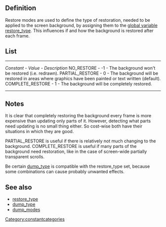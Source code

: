 Definition
----------

Restore modes are used to define the type of restoration, needed to be
applied to the screen background, by assigning them to the [global
variable](global_variable "wikilink")
[restore\_type](restore_type "wikilink"). This influences if and how the
background is restored after each frame.

List
----

  ------------------- ----------- --------------------------------------------------------------------------------------------------------
  *Constant*          - *Value*   - *Description*
  NO\_RESTORE         - -1        - The background won't be restored (i.e. redrawn).
  PARTIAL\_RESTORE    - 0         - The background will be restored in areas where graphics have been painted or text written (default).
  COMPLETE\_RESTORE   - 1         - The background will be completely restored.
  ------------------- ----------- --------------------------------------------------------------------------------------------------------

Notes
-----

It is clear that completely restoring the background every frame is more
expensive than updating only parts of it. However, detecting what parts
need updating is no small thing either. So cost-wise both have their
situations in which they are good.

PARTIAL\_RESTORE is useful if there is relatively not much changing to
the background. COMPLETE\_RESTORE is useful if many parts of the
background need restoration, like in the case of screen-wide partially
transparent scrolls.

Be certain [dump\_type](dump_type "wikilink") is compatible with the
restore\_type set, because some combinations can cause probably unwanted
effects.

See also
--------

-   [restore\_type](restore_type "wikilink")
-   [dump\_type](dump_type "wikilink")
-   [dump\_modes](dump_modes "wikilink")

<Category:constantcategories>
